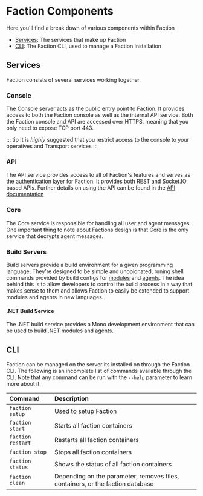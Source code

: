 # Faction Components

Here you'll find a break down of various components within Faction

* [Services](components.md#services): The services that make up Faction
* [CLI](components.md#cli): The Faction CLI, used to manage a Faction installation

## Services

Faction consists of several services working together.

### Console

The Console server acts as the public entry point to Faction. It provides access to both the Faction console as well as the internal API service. Both the Faction console and API are accessed over HTTPS, meaning that you only need to expose TCP port 443.

::: tip It is _highly_ suggested that you restrict access to the console to your operatives and Transport services :::

### API

The API service provides access to all of Faction's features and serves as the authentication layer for Faction. It provides both REST and Socket.IO based APIs. Further details on using the API can be found in the [API documentation](development/api.md)

### Core

The Core service is responsible for handling all user and agent messages. One important thing to note about Factions design is that Core is the only service that decrypts agent messages.

### Build Servers

Build servers provide a build environment for a given programming language. They're designed to be simple and unopionated, runing shell commands provided by build configs for [modules](development/modules/) and [agents](development/agents.md). The idea behind this is to allow developers to control the build process in a way that makes sense to them and allows Faction to easily be extended to support modules and agents in new languages.

#### .NET Build Service

The .NET build service provides a Mono development environment that can be used to build .NET modules and agents.

## CLI

Faction can be managed on the server its installed on through the Faction CLI. The following is an incomplete list of commands available through the CLI. Note that any command can be run with the `--help` parameter to learn more about it.

| Command | Description |
| :--- | :--- |
| `faction setup` | Used to setup Faction |
| `faction start` | Starts all faction containers |
| `faction restart` | Restarts all faction containers |
| `faction stop` | Stops all faction containers |
| `faction status` | Shows the status of all faction containers |
| `faction clean` | Depending on the parameter, removes files, containers, or the faction database |

